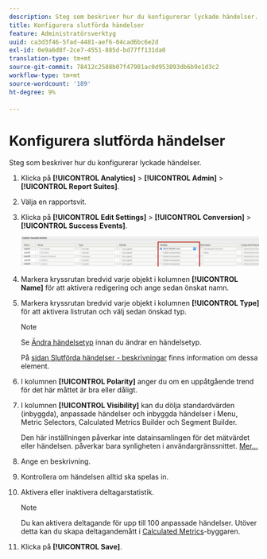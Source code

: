 ```yaml
---
description: Steg som beskriver hur du konfigurerar lyckade händelser.
title: Konfigurera slutförda händelser
feature: Administratörsverktyg
uuid: ca3d3f46-5fad-4481-aef6-04cad6bc6e2d
exl-id: 0e9a6d8f-2ce7-4551-885d-bd77ff131da0
translation-type: tm+mt
source-git-commit: 78412c2588b07f47981ac0d953893db6b9e1d3c2
workflow-type: tm+mt
source-wordcount: '189'
ht-degree: 9%

---
```


# Konfigurera slutförda händelser

Steg som beskriver hur du konfigurerar lyckade händelser.

1. Klicka på **[!UICONTROL Analytics]** > **[!UICONTROL Admin]** > **[!UICONTROL Report Suites]**.
1. Välja en rapportsvit.
1. Klicka på **[!UICONTROL Edit Settings]** > **[!UICONTROL Conversion]** > **[!UICONTROL Success Events]**.

   ![Stegresultat](assets/success_event_page.png)

1. Markera kryssrutan bredvid varje objekt i kolumnen **[!UICONTROL Name]** för att aktivera redigering och ange sedan önskat namn.
1. Markera kryssrutan bredvid varje objekt i kolumnen **[!UICONTROL Type]** för att aktivera listrutan och välj sedan önskad typ.

   >[!NOTE]
   >
   >Se [Ändra händelsetyp](/help/admin/admin/c-success-events/event-type.md) innan du ändrar en händelsetyp.

   På [sidan Slutförda händelser - beskrivningar](/help/admin/admin/c-success-events/success-event.md) finns information om dessa element.

1. I kolumnen **[!UICONTROL Polarity]** anger du om en uppåtgående trend för det här måttet är bra eller dåligt.
1. I kolumnen **[!UICONTROL Visibility]** kan du dölja standardvärden (inbyggda), anpassade händelser och inbyggda händelser i Menu, Metric Selectors, Calculated Metrics Builder och Segment Builder.

   Den här inställningen påverkar inte datainsamlingen för det mätvärdet eller händelsen. påverkar bara synligheten i användargränssnittet. [Mer...](/help/admin/admin/metric-visibility.md)
1. Ange en beskrivning.
1. Kontrollera om händelsen alltid ska spelas in.
1. Aktivera eller inaktivera deltagarstatistik.

   >[!NOTE]
   >
   >Du kan aktivera deltagande för upp till 100 anpassade händelser. Utöver detta kan du skapa deltagandemått i [Calculated Metrics](/help/components/c-calcmetrics/c-workflow/cm-workflow/c-build-metrics/participation-metric.md)-byggaren.

1. Klicka på **[!UICONTROL Save]**.
